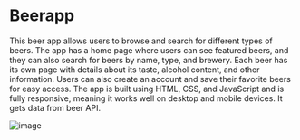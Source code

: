 # Beerapp

This beer app allows users to browse and search for different types of beers. The app has a home page where users can see featured beers, and they can also search for beers by name, type, and brewery. Each beer has its own page with details about its taste, alcohol content, and other information. Users can also create an account and save their favorite beers for easy access. The app is built using HTML, CSS, and JavaScript and is fully responsive, meaning it works well on desktop and mobile devices. It gets data from beer API. 

![image](https://user-images.githubusercontent.com/18253241/229580474-2c655907-e25f-4cc0-aec6-7c9125a40b1e.png)
